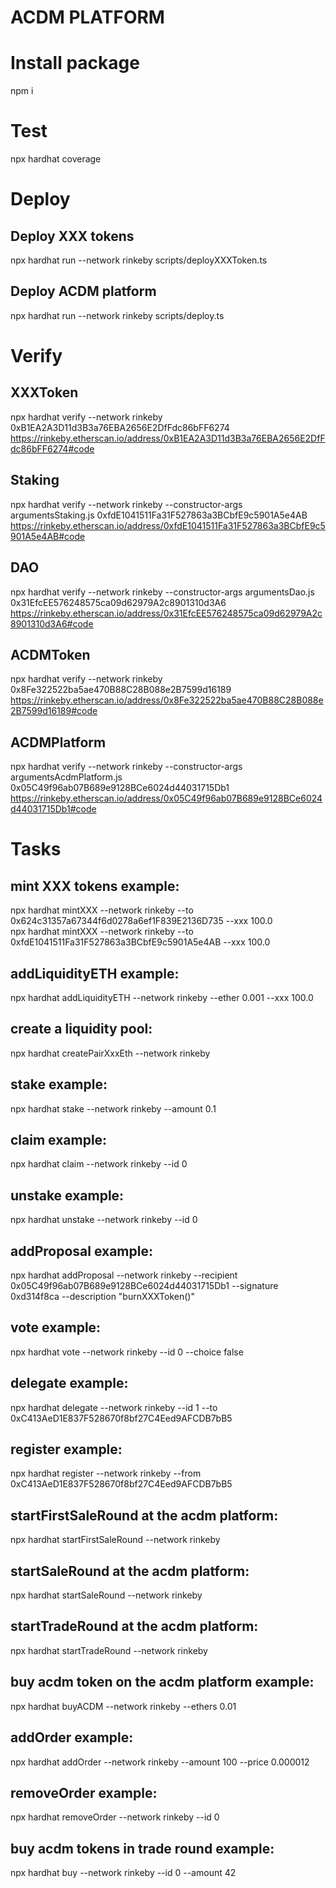 # ACDM PLATFORM

# Install package

npm i <br />

# Test

npx hardhat coverage <br />

# Deploy

## Deploy XXX tokens
npx hardhat run --network rinkeby scripts/deployXXXToken.ts <br />

## Deploy ACDM platform
npx hardhat run --network rinkeby scripts/deploy.ts <br />

# Verify

## XXXToken

npx hardhat verify --network rinkeby 0xB1EA2A3D11d3B3a76EBA2656E2DfFdc86bFF6274 <br />
https://rinkeby.etherscan.io/address/0xB1EA2A3D11d3B3a76EBA2656E2DfFdc86bFF6274#code <br />

## Staking

npx hardhat verify --network rinkeby --constructor-args argumentsStaking.js 0xfdE1041511Fa31F527863a3BCbfE9c5901A5e4AB <br />
https://rinkeby.etherscan.io/address/0xfdE1041511Fa31F527863a3BCbfE9c5901A5e4AB#code <br />

## DAO

npx hardhat verify --network rinkeby --constructor-args argumentsDao.js 0x31EfcEE576248575ca09d62979A2c8901310d3A6 <br />
https://rinkeby.etherscan.io/address/0x31EfcEE576248575ca09d62979A2c8901310d3A6#code <br />

## ACDMToken

npx hardhat verify --network rinkeby 0x8Fe322522ba5ae470B88C28B088e2B7599d16189 <br />
https://rinkeby.etherscan.io/address/0x8Fe322522ba5ae470B88C28B088e2B7599d16189#code <br />

## ACDMPlatform

npx hardhat verify --network rinkeby --constructor-args argumentsAcdmPlatform.js 0x05C49f96ab07B689e9128BCe6024d44031715Db1 <br />
https://rinkeby.etherscan.io/address/0x05C49f96ab07B689e9128BCe6024d44031715Db1#code <br />

# Tasks 

## mint XXX tokens example: 

npx hardhat mintXXX --network rinkeby --to 0x624c31357a67344f6d0278a6ef1F839E2136D735 --xxx 100.0 <br />
npx hardhat mintXXX --network rinkeby --to 0xfdE1041511Fa31F527863a3BCbfE9c5901A5e4AB --xxx 100.0 <br />

## addLiquidityETH example: 

npx hardhat addLiquidityETH --network rinkeby --ether 0.001 --xxx 100.0 <br />

## create a liquidity pool: 

npx hardhat createPairXxxEth --network rinkeby <br />

## stake example: 

npx hardhat stake --network rinkeby --amount 0.1 <br />

## claim example: 

npx hardhat claim --network rinkeby --id 0 <br />

## unstake example: 

npx hardhat unstake --network rinkeby --id 0 <br />

## addProposal example: 

npx hardhat addProposal --network rinkeby --recipient 0x05C49f96ab07B689e9128BCe6024d44031715Db1 --signature 0xd314f8ca --description "burnXXXToken()" <br />

## vote example: 

npx hardhat vote --network rinkeby --id 0 --choice false <br />

## delegate example: 

npx hardhat delegate --network rinkeby --id 1 --to 0xC413AeD1E837F528670f8bf27C4Eed9AFCDB7bB5 <br />

## register example:

npx hardhat register --network rinkeby --from 0xC413AeD1E837F528670f8bf27C4Eed9AFCDB7bB5 <br />

## startFirstSaleRound at the acdm platform:

npx hardhat startFirstSaleRound --network rinkeby  <br />

## startSaleRound at the acdm platform:

npx hardhat startSaleRound --network rinkeby  <br />

## startTradeRound at the acdm platform:

npx hardhat startTradeRound --network rinkeby  <br />

## buy acdm token on the acdm platform example:

npx hardhat buyACDM --network rinkeby --ethers 0.01  <br />

## addOrder example:

npx hardhat addOrder --network rinkeby --amount 100 --price 0.000012  <br />

## removeOrder example:
npx hardhat removeOrder --network rinkeby --id 0 <br />

## buy acdm tokens in trade round example:

npx hardhat buy --network rinkeby --id 0 --amount 42 <br />












